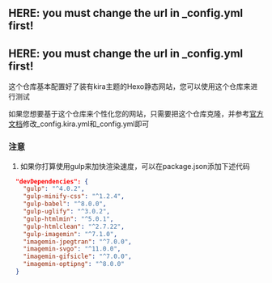 ## HERE: you must change the url in _config.yml first!
## HERE: you must change the url in _config.yml first!

这个仓库基本配置好了装有kira主题的Hexo静态网站，您可以使用这个仓库来进行测试

如果您想要基于这个仓库来个性化您的网站，只需要把这个仓库克隆，并参考[官方文档](https://kira.host/hexo/)修改_config.kira.yml和_config.yml即可

### 注意
1. 如果你打算使用gulp来加快渲染速度，可以在package.json添加下述代码
  ```json
	"devDependencies": {
	  "gulp": "^4.0.2",
	  "gulp-minify-css": "^1.2.4",
	  "gulp-babel": "^8.0.0",
	  "gulp-uglify": "^3.0.2",
	  "gulp-htmlmin": "^5.0.1",
	  "gulp-htmlclean": "^2.7.22",
	  "gulp-imagemin": "^7.1.0",
	  "imagemin-jpegtran": "^7.0.0",
	  "imagemin-svgo": "^11.0.0",
	  "imagemin-gifsicle": "^7.0.0",
	  "imagemin-optipng": "^8.0.0"
	}

  ```

